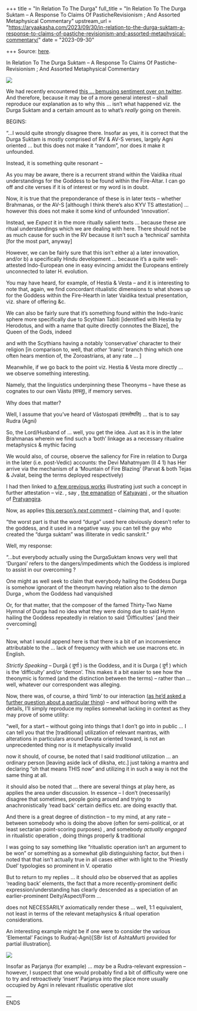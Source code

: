 +++
title = "In Relation To The Durga"
full_title = "In Relation To The Durga Suktam – A Response To Claims Of PasticheRevisionism ; And Assorted Metaphysical Commentary"
upstream_url = "https://aryaakasha.com/2023/09/30/in-relation-to-the-durga-suktam-a-response-to-claims-of-pastiche-revisionism-and-assorted-metaphysical-commentary/"
date = "2023-09-30"

+++
Source: [here](https://aryaakasha.com/2023/09/30/in-relation-to-the-durga-suktam-a-response-to-claims-of-pastiche-revisionism-and-assorted-metaphysical-commentary/).

In Relation To The Durga Suktam – A Response To Claims Of Pastiche-Revisionism ; And Assorted Metaphysical Commentary

![](https://aryaakasha.files.wordpress.com/2023/09/durga-suktam-what-comment.png?w=635)

We had recently encountered [this … bemusing sentiment over on twitter](https://twitter.com/subalt_plotinus/status/1705756837109465309). And therefore, because it may be of a more general interest – shall reproduce our explanation as to why this … isn’t what happened viz. the Durga Suktam and a certain amount as to what’s *really* going on therein.

BEGINS:

“…I would quite strongly disagree there. Insofar as yes, it is correct that the Durga Suktam is mostly comprised of RV & AV-S verses, largely Agni oriented … but this does not make it “random”, nor does it make it unfounded.

Instead, it is something quite resonant –

As you may be aware, there is a recurrent strand within the Vaidika ritual understandings for the Goddess to be found within the Fire-Altar. I can go off and cite verses if it is of interest or my word is in doubt.

Now, it is true that the preponderance of these is in later texts – whether Brahmanas, or the AV-S \[although I think there’s also KYV TS attestation\] … however this does not make it some kind of unfounded ‘innovation’.

Instead, we *Expect* it in the more ritually salient texts … because these are ritual understandings which we are dealing with here. There should not be as much cause for such in the RV because it isn’t such a ‘technical’ samhita \[for the most part, anyway\]

However, we can be fairly sure that this isn’t either a) a later innovation, and/or b) a specifically Hindu development … because it’s a quite well-attested Indo-European one in easy evincing amidst the Europeans entirely unconnected to later H. evolution.

You may have heard, for example, of Hestia & Vesta – and it is interesting to note that, again, we find concordant ritualistic dimensions to what shows up for the Goddess within the Fire-Hearth in later Vaidika textual presentation, viz. share of offering &c.

We can also be fairly sure that it’s something found within the Indo-Iranic sphere more specifically due to Scythian Tabiti \[identified with Hestia by Herodotus, and with a name that quite directly connotes the Blaze\], the Queen of the Gods, indeed

and with the Scythians having a notably ‘conservative’ character to their religion \[in comparison to, well, that *other* ‘Iranic’ branch thing which one often hears mention of, the Zoroastrians, at any rate … \]

Meanwhile, if we go back to the point viz. Hestia & Vesta more directly … we observe something interesting.

Namely, that the linguistics underpinning these Theonyms – have these as cognates to our own Vāstu (वास्तु), if memory serves.

Why does that matter?

Well, I assume that you’ve heard of Vāstoṣpati (वास्तोष्पति) … that is to say Rudra (Agni)

So, the Lord/Husband of … well, you get the idea. Just as it is in the later Brahmanas wherein we find such a ‘both’ linkage as a necessary ritualine metaphysics & mythic facing

We would also, of course, observe the saliency for Fire in relation to Durga in the later (i.e. post-Vedic) accounts: the Devi Mahatmyam (II 4 1) has Her arrive via the mechanism of a ‘Mountain of Fire Blazing’ (Parvat & both Tejas & Jvalat, being the terms deployed respectively)

I had then linked to [a few previous works](https://aryaakasha.com/2022/09/20/the-divine-empress-and-the-fire-god-beautiful-newari-art-and-the-durga-suktam/) illustrating just such a concept in further attestation – viz. , say , [the emanation](https://aryaakasha.com/2022/04/08/katyayani-for-chaitra-navratri-mahishasuramardini-the-destroyer-of-the-demon-herself/) of [Katyayani](https://aryaakasha.com/2022/10/01/the-divine-invocation-of-the-war-goddess-katyayani-prayed-to-for-victory-by-the-gods/) , or the situation of [Pratyangira](https://aryaakasha.com/2023/05/13/for-pratyangira-roaring-goddess-of-the-counter-fire/).  

Now, as applies [this person’s *next* comment](https://twitter.com/subalt_plotinus/status/1705757724708086271) – claiming that, and I quote:

“the worst part is that the word “durga” used here obviously doesn’t refer to the goddess, and it used in a negative way. you can tell the guy who created the “durga suktam” was illiterate in vedic sanskrit.”

Well, my response:

“…but everybody actually using the DurgaSuktam knows very well that ‘Durgani’ refers to the dangers/impediments which the Goddess is implored to assist in our overcoming ?

One might as well seek to claim that everybody hailing the Goddess Durga is somehow ignorant of the theonym having relation also to the *demon* Durga , whom the Goddess had vanquished

Or, for that matter, that the composer of the famed Thirty-Two Name Hymnal of Durga had no idea what they were doing due to said Hymn hailing the Goddess repeatedly in relation to said ‘Difficulties’ \[and their overcoming\]  
“

Now, what I would append here is that there is a bit of an inconvenience attributable to the … lack of frequency with which we use macrons etc. in English.

*Strictly Speaking* – Durgā ( दुर्गा ) is the Goddess, and it is Durga ( दुर्ग ) which is the ‘difficulty’ and/or ‘demon’. This makes it a bit easier to see how the theonymic is formed (and the distinction between the terms) – rather than … well, whatever our correspondent was alleging.

Now, there was, of course, a third ‘limb’ to our interaction ([as he’d asked a further question about a particular thing](https://twitter.com/subalt_plotinus/status/1705998715549552912)) – and without boring with the details, I’ll simply reproduce my replies somewhat lacking in context as they may prove of some utility:

“well, for a start – without going into things that I don’t go into in public … I can tell you that the \[traditional\] utilization of relevant mantras, with alterations in particulars around Devata oriented toward, is not an unprecedented thing nor is it metaphysically invalid

now it should, of course, be noted that I said *traditional* utilization … an ordinary person \[leaving aside lack of diksha, etc.\] just taking a mantra and declaring “oh that means THIS now” and utilizing it in such a way is not the same thing at all.

it should also be noted that … there are several things at play here, as applies the area under discussion. In essence – I don’t (necessarily) disagree that sometimes, people going around and trying to anachronistically ‘read back’ certain deifics etc. are doing exactly that.

And there is a great degree of distinction – to my mind, at any rate – between somebody who is doing the above (often for semi-political, or at least sectarian point-scoring purposes) , and somebody *actually engaged* in ritualistic operation , doing things properly & traditional

I was going to say something like “ritualistic operation isn’t an argument to be won” or something as a somewhat glib distinguishing factor, but then i noted that that isn’t actually true in all cases either with light to the ‘Priestly Duel’ typologies so prominent in V. operatio

But to return to my replies … it should *also* be observed that as applies ‘reading back’ elements, the fact that a more recently-prominent deific expression/understanding has clearly descended as a speciation of an earlier-prominent Deity/Aspect/Form …

does not NECESSARILY axiomatically render these … well, 1:1 equivalent, not least in terms of the relevant metaphysics & ritual operation considerations.

An interesting example might be if one were to consider the various ‘Elemental’ Facings to Rudra(-Agni)\[SBr list of AshtaMurti provided for partial illustration\].

![](https://aryaakasha.files.wordpress.com/2021/10/arya-akasha-eight-forms-of-shiva-as-sky-father.png?w=737)

Insofar as Parjanya (for example) … *may* be a Rudra-relevant expression – however, I suspect that one would probably find a bit of difficulty were one to try and retroactively ‘insert’ Parjanya into the place more usually occupied by Agni in relevant ritualistic operative slot

—  
ENDS
